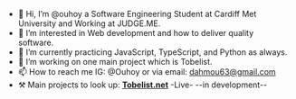 - 👋 Hi, I’m @ouhoy a Software Engineering Student at Cardiff Met University and Working at JUDGE.ME.
- 👀 I’m interested in Web development and how to deliver quality software.
- 🌱 I’m currently practicing JavaScript, TypeScript, and Python as always.
- 💞️ I’m working on one main project which is Tobelist.
- 📫 How to reach me IG: @Ouhoy or via email: dahmou63@gmail.com
- ⚒️ Main projects to look up: <b><a href="tobelist.net" target="_blank">Tobelist.net</a></b> -Live- --in development--

<!---
ouhoy/ouhoy is a ✨ special ✨ repository because its `README.md` (this file) appears on your GitHub profile.
You can click the Preview link to take a look at your changes.
- 💞️ I’m working on a project called Tighri which is an online school :)
--->
